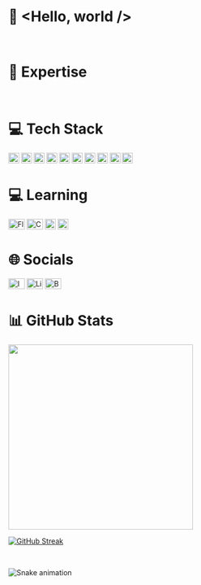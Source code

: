 # 👋 <Hello, world />
</br>

# 🚀 Expertise
</br>

# 💻 Tech Stack
<a href="https://www.w3.org/TR/html5/" title="HTML5"><img src="https://github.com/get-icon/geticon/raw/master/icons/html-5.svg" alt="HTML5" width="21px" height="21px"></a>
<a href="https://www.w3.org/TR/CSS/" title="CSS3"><img src="https://github.com/get-icon/geticon/raw/master/icons/css-3.svg" alt="CSS3" width="21px" height="21px"></a>
<a href="https://developer.mozilla.org/en-US/docs/Web/JavaScript" title="JavaScript"><img src="https://github.com/get-icon/geticon/raw/master/icons/javascript.svg" alt="JavaScript" width="21px" height="21px"></a>
<a href="https://www.typescriptlang.org/" title="Typescript"><img src="https://github.com/get-icon/geticon/raw/master/icons/typescript-icon.svg" alt="Typescript" width="21px" height="21px"></a>
<a href="https://reactjs.org/" title="React"><img src="https://github.com/get-icon/geticon/raw/master/icons/react.svg" alt="React" width="21px" height="21px"></a>
<a href="https://nextjs.org/" title="Next.js"><img src="https://github.com/get-icon/geticon/raw/master/icons/nextjs-icon.svg" alt="Next.js" width="21px" height="21px"></a>
<a href="https://vuejs.org/" title="Vue.js"><img src="https://github.com/get-icon/geticon/raw/master/icons/vue.svg" alt="Vue.js" width="21px" height="21px"></a>
<a href="https://angular.io/" title="Angular"><img src="https://github.com/get-icon/geticon/raw/master/icons/angular-icon.svg" alt="Angular" width="21px" height="21px"></a>
<a href="https://sass-lang.com/" title="Sass"><img src="https://github.com/get-icon/geticon/raw/master/icons/sass.svg" alt="Sass" width="21px" height="21px"></a>
<a href="https://getbootstrap.com/" title="Bootstrap"><img src="https://github.com/get-icon/geticon/raw/master/icons/bootstrap.svg" alt="Bootstrap" width="21px" height="21px"></a>

# 💻 Learning
<a href="https://flutter.dev/" title="Flutter"><img src="https://github.com/get-icon/geticon/raw/master/icons/flutter.svg" alt="Flutter" width="32px" height="21px"></a>
<a href="https://dotnet.microsoft.com/pt-br/languages/csharp/" title="C#"><img src="https://github.com/get-icon/geticon/raw/master/icons/c-sharp.svg" alt="C#" width="32px" height="21px"></a>
<a href="https://www.python.org/" title="Python"><img src="https://github.com/get-icon/geticon/raw/master/icons/python.svg" alt="Python" width="21px" height="21px"></a>
<a href="https://nodejs.org/" title="Node.js"><img src="https://github.com/get-icon/geticon/raw/master/icons/nodejs-icon.svg" alt="Node.js" width="21px" height="21px"></a>

# 🌐 Socials
<a href="https://instagram.com/csariu" title="Instagram"><img src="https://github.com/get-icon/geticon/raw/master/icons/instagram-icon.svg" alt="Instagram" width="32px" height="21px"></a>
<a href="https://linkedin.com/in/pedrocesario" title="Linkedin"><img src="https://github.com/get-icon/geticon/raw/master/icons/linkedin-icon.svg" alt="Linkedin" width="32px" height="21px"></a>
<a href="https://behance.net/pedrocesario" title="Behance"><img src="https://github.com/get-icon/geticon/raw/master/icons/behance-icon.svg" alt="Behance" width="32px" height="21px"></a>

# 📊 GitHub Stats
<img src="https://github-readme-stats-wheat-two-53.vercel.app/api?username=csariu&theme=monokai&hide_border=false&include_all_commits=false&count_private=false"  width="364px"/>

[![GitHub Streak](https://github-readme-streak-stats.herokuapp.com?user=csariu&theme=monokai&mode=weekly)](https://git.io/streak-stats)

</br>

![Snake animation](https://github.com/rafaballerini2/rafaballerini2/blob/output/github-contribution-grid-snake.svg)
